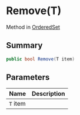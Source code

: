 # Remove(T)

Method in [OrderedSet](./)

## Summary

```csharp
public bool Remove(T item)
```

## Parameters

| Name     | Description |
| -------- | ----------- |
| `T` item |             |
